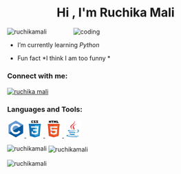 
<h1 align="center">Hi , I'm Ruchika Mali</h1>
<img align="right" alt="coding"width="350"src="https://camo.githubusercontent.com/691cdc5f9c4dc0e88650b97d480af9237d9422963bd1184f95e00087d3aa8bbd/68747470733a2f2f692e696d6775722e636f6d2f72486c456444712e676966">
<p align="left"> <img src="https://komarev.com/ghpvc/?username=ruchikamali&label=Profile%20views&color=0e75b6&style=flat" alt="ruchikamali" /> </p>

- I’m currently learning *Python*



-  Fun fact *I think I am too funny *

<h3 align="left">Connect with me:</h3>
<p align="left">
<a href="https://linkedin.com/in/ruchika mali" target="blank"><img align="center" src="https://raw.githubusercontent.com/rahuldkjain/github-profile-readme-generator/master/src/images/icons/Social/linked-in-alt.svg" alt="ruchika mali" height="30" width="40" /></a>
</p>

<h3 align="left">Languages and Tools:</h3>
<p align="left"> <a href="https://www.cprogramming.com/" target="_blank" rel="noreferrer"> <img src="https://raw.githubusercontent.com/devicons/devicon/master/icons/c/c-original.svg" alt="c" width="40" height="40"/> </a> <a href="https://www.w3schools.com/css/" target="_blank" rel="noreferrer"> <img src="https://raw.githubusercontent.com/devicons/devicon/master/icons/css3/css3-original-wordmark.svg" alt="css3" width="40" height="40"/> </a> <a href="https://www.w3.org/html/" target="_blank" rel="noreferrer"> <img src="https://raw.githubusercontent.com/devicons/devicon/master/icons/html5/html5-original-wordmark.svg" alt="html5" width="40" height="40"/> </a> <a href="https://www.java.com" target="_blank" rel="noreferrer"> <img src="https://raw.githubusercontent.com/devicons/devicon/master/icons/java/java-original.svg" alt="java" width="40" height="40"/> </a> </p>

<p><img align="left" src="https://github-readme-stats.vercel.app/api/top-langs?username=ruchikamali&show_icons=true&locale=en&layout=compact" alt="ruchikamali" /></p>

<p>&nbsp;<img align="center" src="https://github-readme-stats.vercel.app/api?username=ruchikamali&show_icons=true&locale=en" alt="ruchikamali" /></p>

<p><img align="center" src="https://github-readme-streak-stats.herokuapp.com/?user=ruchikamali&" alt="ruchikamali" /></p>
